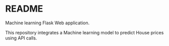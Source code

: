 # README

Machine learning Flask Web application.

This repository integrates a Machine learning model to predict House prices using API calls.
